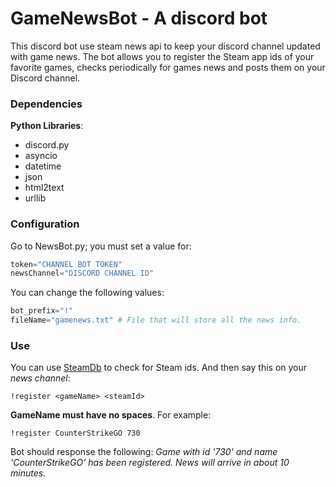 # GameNewsBot - A discord bot

This discord bot use steam news api to keep your discord channel updated with game news. The bot allows you to register the Steam app ids of your favorite games, checks periodically for games news and posts them on your Discord channel.


### Dependencies

**Python Libraries**:
 * discord.py
 * asyncio
 * datetime
 * json
 * html2text
 * urllib

### Configuration

 Go to NewsBot.py; you must set a value for:
 ```python
 token="CHANNEL BOT TOKEN"
 newsChannel="DISCORD CHANNEL ID"
 ```
 You can change the following values:
 ```python
 bot_prefix="!"
 fileName="gamenews.txt" # File that will store all the news info.
 ```
 
### Use

You can use [SteamDb](https://steamdb.info/) to check for Steam ids. And then say this on your *news channel*:
```
!register <gameName> <steamId>
```

**GameName must have no spaces**. For example:
```
!register CounterStrikeGO 730
```
Bot should response the following:
*Game with id '730' and name 'CounterStrikeGO' has been registered. News will arrive in about 10 minutes.*